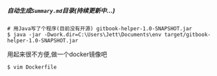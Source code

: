 ##### 自动生成`Summary.md`目录(持续更新中...)

```shell
# 用Java写了个程序(目前没有开源) gitbook-helper-1.0-SNAPSHOT.jar
$ java -jar -Dwork.dir=C:\Users\Jett\Documents\env target/gitbook-helper-1.0-SNAPSHOT.jar
```



用起来很不方便,做一个docker镜像吧

```shell
$ vim Dockerfile

```

